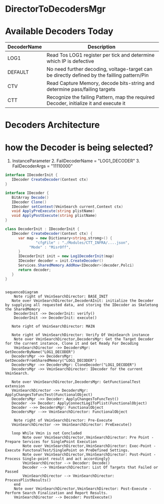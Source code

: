 #   DirectorToDecodersMgr

# Available Decoders Today

| DecoderName | Description                                                                                  |
|-------------|----------------------------------------------------------------------------------------------|
| LOG1        | Read Tos LOG1 register per tick and determine which IP is defective                          |
| DEFAULT     | No need further decoding, voltage-target can be directly defined by the failling pattern/Pin |
| CTV         | Read Capture Memory, decode bits-string and determine pass/failing targets                   |
| CTT         | Recognize the failing Pattern, map the required Decoder, initialize it and execute it        |

# Decoders Architecture


# how the Decoder is being selected?
1. InstanceParameter
   2. FailDecoderName = "LOG1_DECODER"
   3. FailDecoderArgs = "11110000"


```C#
interface IDecoderInit {
   IDecoder CreateDecoder(Context ctx)
}

interface IDecoder {
   BitArray Decode()
   IDecoder Clone()
   IDecoder setContext(VminSearch current,Context ctx)
   void ApplyPreExecute(string plistName)
   void ApplyPostExecute(string plistName)
}

class DecoderInit : IDecoderInit {
   IDecoder CreateDecoder(Context ctx) {
      var map = new Dictionary<string,stromg>() {
              "cfgFile" : "./Modules/CTT_INFRA/....json",
           "Mode" : "MisrOff",
      }
      IDecoderInit init = new Log1DecoderInit(map)
      IDecoder decoder = init.CreateDecoder()
      Services.SharedMemory.AddRow<IDecoder>(decoder,Polci)
      return decoder;
   }
}
   
```



```mermaid
sequenceDiagram
    Note right of VminSearchDirector: BASE_INIT
   Note over VminSearchDirector,DecoderAInit: initialize the Decoder by supplying all requested data, and storing the IDecoder as Skeletong the SharedMemory
    DecoderInit ->> DecoderInit: verify()
    DecoderInit ->> DecoderInit: execute()

   Note right of VminSearchDirector: MAIN
   
   Note right of VminSearchDirector: Verify Of VminSearch instance
    Note over VminSearchDirector,DecodersMgr: Get the Target Decoder for the current instance, Clone it and Get Ready For Decoding
    VminSearchDirector ->> DecodersMgr: GetDecoderByName("LOG1_DECODER")
   DecodersMgr ->> DecodersMgr: GetDecoderFromSharedMemory("LOG1_DECODER")
   DecodersMgr ->> DecodersMgr: CloneDecoder("LOG1_DECODER")
   DecodersMgr ->> VminSearchDirector: IDecoder for the current VminSearch.

   Note over VminSearchDirector,DecodersMgr: GetFunctionalTest extension
   VminSearchDirector ->> DecodersMgr: ApplyChangesToFuncTest(FunctionalObject)
   DecodersMgr ->> Decoder: ApplyChangesToFuncTest()
   Decoder ->> Decoder: ApplyConnectLog1ToPlist(FunctionalObject)
   Decoder -->> DecodersMgr: FunctionalObject
   DecodersMgr -->> VminSearchDirector: FunctionalObject
   
    Note right of VminSearchDirector: Pre-Execute
   VminSearchDirector ->> VminSearchDirector: PreExecute()

   loop While Vmin is not Concluded
        Note over VminSearchDirector,VminSearchDirector: Pre Point - Prepare Services for SinglePoint Execution
        Note over VminSearchDirector,VminSearchDirector: Exec-Point - Execute FunctonalTest/SinglePoint on PreDefined Settings.
        Note over VminSearchDirector,VminSearchDirector: Post-Point - Process Single-point result and act accordingly}
        VminSearchDirector --> Decoder: Decode()
        Decoder --> VminSearchDirector: List Of Targets that Failed or Passed
        VminSearchDirector --> VminSearchDirector: ProcessPlistResults()
    end
    Note over VminSearchDirector,VminSearchDirector: Post-Execute - Perform Search Finalization and Report Results.
    VminSearchDirector --> Decoder: PostExecute()
    
```